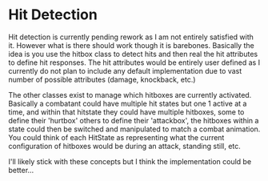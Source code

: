 # Hit Detection

Hit detection is currently pending rework as I am not entirely satisfied with it. However what is there should work though it is barebones. Basically the idea is you use the hitbox class to detect hits and then real the hit attributes to define hit responses. The hit attributes would be entirely user defined as I currently do not plan to include any default implementation due to vast number of possible attributes (damage, knockback, etc.)

The other classes exist to manage which hitboxes are currently activated. Basically a combatant could have multiple hit states but one 1 active at a time, and within that hitstate they could have multiple hitboxes, some to define their 'hurtbox' others to define their 'attackbox', the hitboxes within a state could then be switched and manipulated to match a combat animation. You could think of each HitState as representing what the current configuration of hitboxes would be during an attack, standing still, etc.

I'll likely stick with these concepts but I think the implementation could be better...
